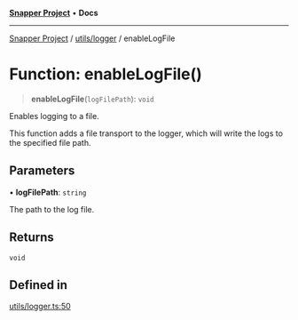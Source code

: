 [**Snapper Project**](../../../README.md) • **Docs**

***

[Snapper Project](../../../README.md) / [utils/logger](../README.md) / enableLogFile

# Function: enableLogFile()

> **enableLogFile**(`logFilePath`): `void`

Enables logging to a file.

This function adds a file transport to the logger, which will write the logs to the specified file path.

## Parameters

• **logFilePath**: `string`

The path to the log file.

## Returns

`void`

## Defined in

[utils/logger.ts:50](https://github.com/asifqatar/Snapper/blob/745a7dc53ba74a10939f2917619e05af16a1385f/utils/logger.ts#L50)
